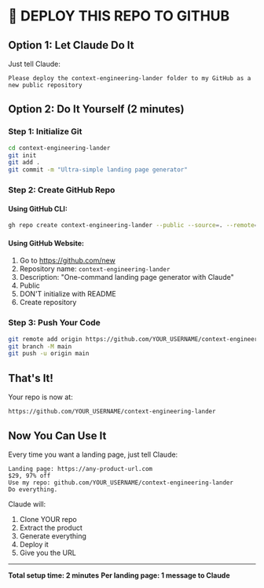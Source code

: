 # 🚀 DEPLOY THIS REPO TO GITHUB

## Option 1: Let Claude Do It

Just tell Claude:
```
Please deploy the context-engineering-lander folder to my GitHub as a new public repository
```

## Option 2: Do It Yourself (2 minutes)

### Step 1: Initialize Git
```bash
cd context-engineering-lander
git init
git add .
git commit -m "Ultra-simple landing page generator"
```

### Step 2: Create GitHub Repo

#### Using GitHub CLI:
```bash
gh repo create context-engineering-lander --public --source=. --remote=origin --push
```

#### Using GitHub Website:
1. Go to https://github.com/new
2. Repository name: `context-engineering-lander`
3. Description: "One-command landing page generator with Claude"
4. Public
5. DON'T initialize with README
6. Create repository

### Step 3: Push Your Code
```bash
git remote add origin https://github.com/YOUR_USERNAME/context-engineering-lander.git
git branch -M main
git push -u origin main
```

## That's It! 

Your repo is now at:
```
https://github.com/YOUR_USERNAME/context-engineering-lander
```

## Now You Can Use It

Every time you want a landing page, just tell Claude:

```
Landing page: https://any-product-url.com
$29, 97% off
Use my repo: github.com/YOUR_USERNAME/context-engineering-lander
Do everything.
```

Claude will:
1. Clone YOUR repo
2. Extract the product
3. Generate everything
4. Deploy it
5. Give you the URL

---

**Total setup time: 2 minutes**
**Per landing page: 1 message to Claude**